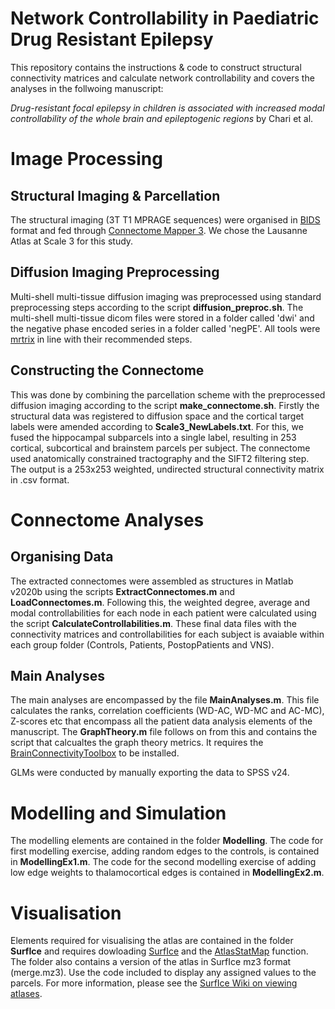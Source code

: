 # Network Controllability in Paediatric Drug Resistant Epilepsy

This repository contains the instructions & code to construct structural connectivity matrices and calculate network controllability and covers the analyses in the follwoing manuscript:

*Drug-resistant focal epilepsy in children is associated with increased modal controllability of the whole brain and epileptogenic regions* by Chari et al. 

# Image Processing

## Structural Imaging & Parcellation

The structural imaging (3T T1 MPRAGE sequences) were organised in [BIDS](https://bids.neuroimaging.io) format and fed through [Connectome Mapper 3](https://connectome-mapper-3.readthedocs.io/en/latest/). We chose the Lausanne Atlas at Scale 3 for this study. 

## Diffusion Imaging Preprocessing

Multi-shell multi-tissue diffusion imaging was preprocessed using standard preprocessing steps according to the script **diffusion_preproc.sh**. The multi-shell multi-tissue dicom files were stored in a folder called 'dwi' and the negative phase encoded series in a folder called 'negPE'. All tools were [mrtrix](https://mrtrix.readthedocs.io/en/latest/) in line with their recommended steps. 

## Constructing the Connectome

This was done by combining the parcellation scheme with the preprocessed diffusion imaging according to the script **make_connectome.sh**. Firstly the structural data was registered to diffusion space and the cortical target labels were amended according to **Scale3_NewLabels.txt**. For this, we fused the hippocampal subparcels into a single label, resulting in 253 cortical, subcortical and brainstem parcels per subject. The connectome used anatomically constrained tractography and the SIFT2 filtering step. The output is a 253x253 weighted, undirected structural connectivity matrix in .csv format.

# Connectome Analyses

## Organising Data

The extracted connectomes were assembled as structures in Matlab v2020b using the scripts **ExtractConnectomes.m** and **LoadConnectomes.m**. Following this, the weighted degree, average and modal controllabilities for each node in each patient were calculated using the script **CalculateControllabilities.m**. These final data files with the connectivity matrices and controllabilities for each subject is avaiable within each group folder (Controls, Patients, PostopPatients and VNS).

## Main Analyses

The main analyses are encompassed by the file **MainAnalyses.m**. This file calculates the ranks, correlation coefficients (WD-AC, WD-MC and AC-MC), Z-scores etc that encompass all the patient data analysis elements of the manuscript. The **GraphTheory.m** file follows on from this and contains the script that calcualtes the graph theory metrics. It requires the [BrainConnectivityToolbox](https://sites.google.com/site/bctnet/) to be installed. 

GLMs were conducted by manually exporting the data to SPSS v24. 

# Modelling and Simulation

The modelling elements are contained in the folder **Modelling**. The code for first modelling exercise, adding random edges to the controls, is contained in **ModellingEx1.m**. The code for the second modelling exercise of adding low edge weights to thalamocortical edges is contained in **ModellingEx2.m**. 

# Visualisation

Elements required for visualising the atlas are contained in the folder **SurfIce** and requires dowloading [SurfIce](https://www.nitrc.org/projects/surfice/) and the [AtlasStatMap](https://github.com/rordenlab/spmScripts/blob/master/AtlasStatMap.m) function. The folder also contains a version of the atlas in SurfIce mz3 format (merge.mz3). Use the code included to display any assigned values to the parcels. For more information, please see the [SurfIce Wiki on viewing atlases](https://www.nitrc.org/plugins/mwiki/index.php/surfice:MainPage#Atlas-based_Region_of_interest_Analyses). 
